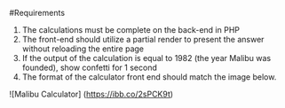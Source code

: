 #Requirements

1. The calculations must be complete on the back-end in PHP
2. The front-end should utilize a partial render to present the answer without reloading the entire page
3. If the output of the calculation is equal to 1982 (the year Malibu was founded), show confetti for 1 second
4. The format of the calculator front end should match the image below.

![Malibu Calculator] (https://ibb.co/2sPCK9t)
